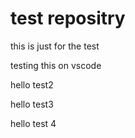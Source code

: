 # test repositry
 this is just for the test

testing this on vscode

hello test2

hello test3

hello test 4